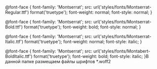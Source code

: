 @font-face {
  font-family: 'Montserrat';
  src: url('styles/fonts/Montserrat-Regular.ttf') format('truetype');
  font-weight: normal;
  font-style: normal;
}

@font-face {
  font-family: 'Montserrat';
  src: url('styles/fonts/Montserrat-Bold.ttf') format('truetype');
  font-weight: bold;
  font-style: normal;
}

@font-face {
  font-family: 'Montserrat';
  src: url('styles/fonts/Montserrat-Italic.ttf') format('truetype');
  font-weight: normal;
  font-style: italic;
}

@font-face {
  font-family: 'Montserrat';
  src: url('styles/fonts/Montabert-BoldItalic.ttf') format('truetype');
  font-weight: bold;
  font-style: italic;
}В данной папке размещаем файлы шрифтов *.woff2
